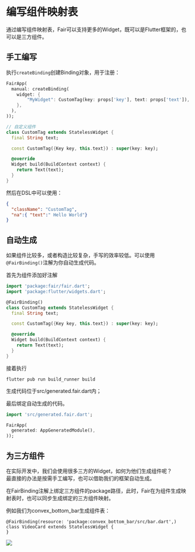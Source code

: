 # 编写组件映射表

通过编写组件映射表，Fair可以支持更多的Widget，既可以是Flutter框架的，也可以是三方组件。

## 手工编写
执行`createBinding`创建Binding对象，用于注册：

```dart
FairApp(
  manual: createBinding(
    widget: {
        "MyWidget": CustomTag(key: props['key'], text: props['text']),
    },
  ),
));

// 自定义组件
class CustomTag extends StatelessWidget {
  final String text;

  const CustomTag({Key key, this.text}) : super(key: key);

  @override
  Widget build(BuildContext context) {
    return Text(text);
  }
}
```
然后在DSL中可以使用：
```json
{
  "className": "CustomTag",
  "na":{ "text":" Hello World"}
}
```

## 自动生成
如果组件比较多，或者构造比较复杂，手写的效率较低。可以使用`@FairBinding()`注解为你自动生成代码。

首先为组件添加好注解
```dart
import 'package:fair/fair.dart';
import 'package:flutter/widgets.dart';

@FairBinding()
class CustomTag extends StatelessWidget {
  final String text;

  const CustomTag({Key key, this.text}) : super(key: key);

  @override
  Widget build(BuildContext context) {
    return Text(text);
  }
}
```

接着执行
```shell
flutter pub run build_runner build
```

生成代码位于src/generated.fair.dart内；

最后绑定自动生成的代码。
```dart
import 'src/generated.fair.dart';

FairApp(
  generated: AppGeneratedModule(),
));
```

## 为三方组件
在实际开发中，我们会使用很多三方的Widget，如何为他们生成组件呢？  
最直接的办法是按需手工编写，也可以借助我们的框架自动生成。

在FairBinding注解上绑定三方组件的package路径，此时，Fair在为组件生成映射表时，也可以同步生成绑定的三方组件映射。

例如我们为convex_bottom_bar生成组件表：

```
@FairBinding(resource: 'package:convex_bottom_bar/src/bar.dart',)
class VideoCard extends StatelessWidget {
}
```
![](./assets/binding-generated.png)

